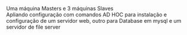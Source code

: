 Uma máquina Masters e 3 máquinas Slaves <br>
Apliando configuração com comandos AD HOC para instalação e configuração de um servidor web, outro para Database em mysql e um servidor de file server
